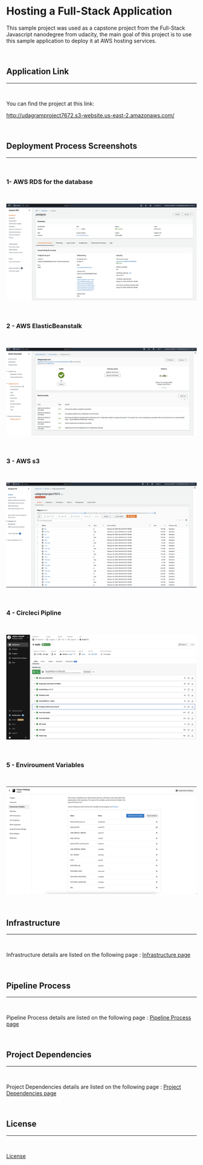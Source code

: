 # Hosting a Full-Stack Application

This sample project was used as a capstone project from the Full-Stack Javascript nanodegree from udacity, the main goal of this project is to use this sample application to deploy it at AWS hosting services.

<br>

## Application Link

---

<br>

You can find the project at this link:

http://udagramproject7672.s3-website.us-east-2.amazonaws.com/

<br>

## Deployment Process Screenshots

---

<br>

### 1- AWS RDS for the database

<br>

![RDB](./documentation/images/RDB.png)

<br>

### 2 - AWS ElasticBeanstalk

<br>

![EB](./documentation/images/EB.png)

<br>

### 3 - AWS s3

<br>

![S3](./documentation/images/s3.png)

<br>

### 4 - Circleci Pipline

<br>

![pipline-1](./documentation/images/pipline-1.png)

<br>

### 5 - Enviroument Variables

<br>

![pipline-1](./documentation/images/pipline-env.png)

<br>

## Infrastructure

---

<br>

Infrastructure details are listed on the following page : [Infrastructure page](./documentation/Infrastructure.md)

<br>

## Pipeline Process

---

<br>

Pipeline Process details are listed on the following page : [Pipeline Process page](./documentation/Pipeline.md)

<br>

## Project Dependencies

---

<br>

Project Dependencies details are listed on the following page : [Project Dependencies page](./documentation/Dependencies.md)

<br>

## License

---

<br>

[License](LICENSE.txt)
